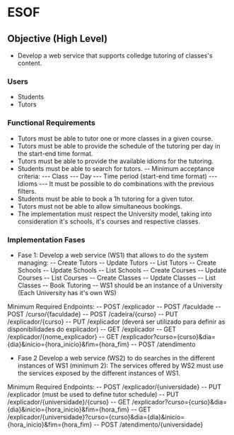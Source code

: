 # ESOF

## Objective (High Level)
- Develop a web service that supports colledge tutoring of classes's content.

### Users
- Students
- Tutors

### Functional Requirements
- Tutors must be able to tutor one or more classes in a given course.
- Tutors must be able to provide the schedule of the tutoring per day in the start-end time format.
- Tutors must be able to provide the available idioms for the tutoring.
- Students must be able to search for tutors.
	-- Minimum acceptance criteria:
		--- Class
		--- Day
		--- Time period (start-end time format)
		--- Idioms
		--- It must be possible to do combinations with the previous filters.
- Students must be able to book a 1h tutoring for a given tutor.
- Tutors must not be able to allow simultaneous bookings.
- The implementation must respect the University model, taking into consideration it's schools, it's courses and respective classes.

### Implementation Fases
- Fase 1:
Develop a web service (WS1) that allows to do the system managing:
-- Create Tutors
-- Update Tutors
-- List Tutors
-- Create Schools
-- Update Schools
-- List Schools
-- Create Courses
-- Update Courses
-- List Courses
-- Create Classes
-- Update Classes
-- List Classes
-- Book Tutoring
-- WS1 should be an instance of a University (Each University has it's own WS)

Minimum Required Endpoints:
-- POST /explicador
-- POST /faculdade
-- POST /curso/{faculdade}
-- POST /cadeira/{curso}
-- PUT /explicador/{curso}
-- PUT /explicador (deverá ser utilizado para definir as disponibilidades do explicador)
-- GET /explicador
-- GET /explicador/{nome_explicador}
-- GET /explicador?curso={curso}&dia={dia}&inicio={hora_inicio}&fim={hora_fim}
-- POST /atendimento

- Fase 2
Develop a web service (WS2) to do searches in the different instances of WS1 (minimum 2):
The services offered by WS2 must use the services exposed by the different instances of WS1.

Minimum Required Endpoints:
-- POST /explicador/{universidade}
-- PUT /explicador (must be used to define tutor schedule)
-- PUT /explicador/{universidade}/{curso}
-- GET /explicador?curso={curso}&dia={dia}&inicio={hora_inicio}&fim={hora_fim}
-- GET /explicador/{universidade}?curso={curso}&dia={dia}&inicio={hora_inicio}&fim={hora_fim}
-- POST /atendimento/{universidade}
